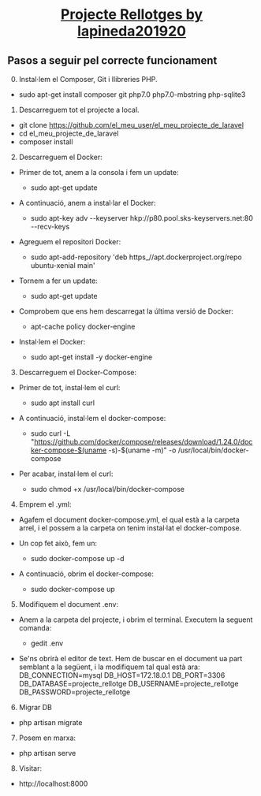 
<h1 align="center" style="text-decoration:underline">Projecte Rellotges by lapineda201920</h1>

## Pasos a seguir pel correcte funcionament

0. Instal·lem el Composer, Git i llibreries PHP.
- sudo apt-get install composer git php7.0 php7.0-mbstring php-sqlite3


1. Descarreguem tot el projecte a local.
-  git clone https://github.com/el_meu_user/el_meu_projecte_de_laravel
-  cd el_meu_projecte_de_laravel
- composer install


2. Descarreguem el Docker:
- Primer de tot, anem a la consola i fem un update:
	- sudo apt-get update

- A continuació, anem a instal·lar el Docker:
	- sudo apt-key adv --keyserver hkp://p80.pool.sks-keyservers.net:80 --recv-keys

- Agreguem el repositori Docker:
	- sudo apt-add-repository 'deb https_//apt.dockerproject.org/repo ubuntu-xenial main'

- Tornem a fer un update:
	- sudo apt-get update

- Comprobem que ens hem descarregat la última versió de Docker:
	- apt-cache policy docker-engine

- Instal·lem el Docker:
	- sudo apt-get install -y docker-engine


3. Descarreguem el Docker-Compose:
- Primer de tot, instal·lem el curl:
	- sudo apt install curl

- A continuació, instal·lem el docker-compose:
	- sudo curl -L "https://github.com/docker/compose/releases/download/1.24.0/docker-compose-$(uname -s)-$(uname -m)" -o /usr/local/bin/docker-compose

- Per acabar, instal·lem el curl:
	- sudo chmod +x /usr/local/bin/docker-compose


4. Emprem el .yml:
- Agafem el document docker-compose.yml, el qual està a la carpeta arrel, i el possem a la carpeta on tenim instal·lat el docker-compose.

- Un cop fet això, fem un:
	- sudo docker-compose up -d

- A continuació, obrim el docker-compose:
	- sudo docker-compose up


5. Modifiquem el document .env:
- Anem a la carpeta del projecte, i obrim el terminal. Executem la seguent comanda:
	- gedit .env

- Se'ns obrirà el editor de text. Hem de buscar en el document ua part semblant a la següent, i la modifiquem tal qual està ara:
	DB_CONNECTION=mysql
	DB_HOST=172.18.0.1
	DB_PORT=3306
	DB_DATABASE=projecte_rellotge
	DB_USERNAME=projecte_rellotge
	DB_PASSWORD=projecte_rellotge


6. Migrar DB
- php artisan migrate


7. Posem en marxa:
- php artisan serve


8. Visitar:
- http://localhost:8000
